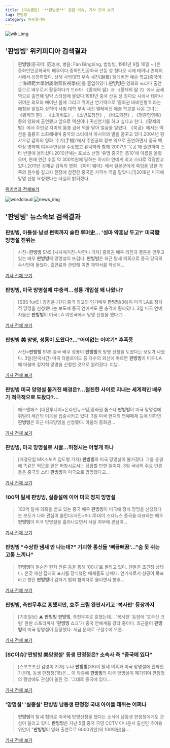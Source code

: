 ```yaml
---
title: (이슈클립) '**판빙빙**' 관련 이슈, 기사 모아 보기
tag: 판빙빙
category: 이슈클리핑
---
```

![wiki_img](https://user-images.githubusercontent.com/42597476/44503234-41136a80-a6d0-11e8-9071-6fc6418eafe4.png)
## **'**판빙빙**'** 위키피디아 검색결과
>**판빙빙**(중국어: 范冰冰, 병음: Fàn Bīngbīng, 범빙빙, 1981년 9월 16일 ~ )은 중화인민공화국의 배우이다.중화인민공화국 산둥 성 칭다오 시에 태어나 옌타이 시에서 성장하였다. 상해 사범대학 부속 셰진(謝晉) 텔레비전 예술 학교(중국어: 上海師範大學附屬謝晉影視學校)를 졸업하였다.**판빙빙**은 영화와 드라마 출연 등으로 배우로서 활동하다가 드라마 《황제의 딸》과 《황제의 딸 2》에서 금쇄 역으로 출연해 일약 스타덤에 올랐다.1981년 중국 산둥 성 칭다오 시에서 태어나 귀여운 외모와 빼어난 몸매 그리고 뛰어난 연기력으로 ‘중화권 바비인형’이라는 애칭을 얻었다.상하이 사범 대학 부속 셰진 텔레비전 예술 학교를 나온 그녀는 《황제의 딸》, 《소이비도》, 《소년포청천》, 《비도외전》, 《평종협영록》 등의 영화에 출연했고 앞으로 액션이나 귀신연기를 하고 싶다고 한다.《황제의 딸》에서 주인공 자미의 몸종 금쇄 역을 맡아 얼굴을 알렸다. 《묵공》에서는 액션을 훌륭히 소화해내며 중국의 스타에서 아시아의 별을 꿈꾸고 있다.2004년 펑샤오강 감독의 영화 ‘수기(手機)’에서 주인공의 정부 역으로 출연하면서 중국 백화장 영화제 여우주연상을 수상했고 유덕화와 함께 2007년 ‘묵공’에 출연하며 스타 반열에 올라섰다.2010년에는 포브스 선정 ‘유명 중국인 톱10’에 이름을 올렸으며, 현재 연간 수입 약 300억원에 달하는 아시아 연예계 최고 스타로 각광받고 있다.2011년 강제규 감독의 영화 《마이 웨이》에서 일본군에게 죽임을 당한 가족의 원수를 갚고자 전쟁에 참전한 중국인 저격수 역을 맡았다.[1]2018년 미국에 망명 신청 요청했다는 사실이 밝혀졌다.

<a href="https://ko.wikipedia.org/wiki/판빙빙" target="_blank">위키백과 전체보기</a>

![wordcloud](https://s3.ap-northeast-2.amazonaws.com/lyrics101-wordcloud/2018-09-03-1535952006.png)
![news_img](https://user-images.githubusercontent.com/42597476/44507050-1206f400-a6e4-11e8-8d98-7ffbfebb353f.png)
## **'**판빙빙**'** 뉴스속보 검색결과
### **판빙빙**, 아들설·남성 편력까지 숱한 루머史… '설마 약혼남 두고?' 미국發 망명설 진위는

>사진=**판빙빙** SNS [시사매거진=박한나 기자] 중화권 배우 리천과 결혼을 앞두고 있는 배우 **판빙빙**의 망명설이 뜨겁다. **판빙빙**은 최근 탈세 의혹으로 중국 당국의 수사망에 들었다. 출연료와 관련해 이면 계약서를 작성해...

<a href="http://www.sisamagazine.co.kr/news/articleView.html?idxno=142565" target="_blank">기사 전체 보기</a>

### **판빙빙**, 미국 망명설에 中충격…성룡 개입설 왜 나왔나?

>[SBS funE l 강경윤 기자] 중국 최고의 인기배우 **판빙빙**(36)이 미국 LA로 정치적 망명을 신청했다는 보도에 중국 연예계도 큰 충격에 휩싸였다. 3일 미국 연예지들은 **판빙빙**이 미국 LA 이민국에서 망명 신청을 했다고...

<a href="http://sbsfune.sbs.co.kr/news/news_content.jsp?article_id=E10009195866" target="_blank">기사 전체 보기</a>

### **판빙빙** 美 망명, 성룡이 도왔다?…"어이없는 이야기" 후폭풍

>사진=**판빙빙** SNS 중국 배우 성룡이 **판빙빙**의 망명 신청을 도왔다는 보도가 나왔다. 3일(한국시간) 미국 타블로이드 등 다수의 외신에 따르면 **판빙빙**이 미국 LA에 머물며 정지척 망명을 신청한 것으로 알려졌다. 이날...

<a href="http://sports.hankooki.com/lpage/entv/201809/sp20180903084015136700.htm" target="_blank">기사 전체 보기</a>

### **판빙빙** 미국 망명설 불거진 배경은?...절친한 사이로 지내는 세계적인 배우가 적극적으로 도왔다?...

>에스엔에스 [대전투데이=온라인뉴스팀]중화권 톱스타 **판빙빙**이 미국 망명설에 휘말려 세간의 이목을 집중시키고 있다. 3일 미국 현지의 연예매체 등에 의하면 **판빙빙**은 최근 미국망명을 신청했다.   아울러 중화권...

<a href="http://www.daejeontoday.com/news/articleView.html?idxno=511414" target="_blank">기사 전체 보기</a>

### **판빙빙**, 미국 망명설로 시끌…허청시는 어떻게 하나

>[매경닷컴 MK스포츠 김도형 기자] **판빙빙**의 미국 망명설이 불거졌다. 그를 동경해 똑같은 외모를 얻은 허청시로서는 당황할 만한 일이다. 3일 국내외 주요 언론들은 중국의 스타 **판빙빙**이 미국으로 망명했다고...

<a href="http://sports.mk.co.kr/view.php?year=2018&no=553322" target="_blank">기사 전체 보기</a>

### 100억 탈세 **판빙빙**, 실종설에 이어 미국 정치 망명설

>100억 탈세 의혹을 받고 있는 중국 배우 **판빙빙**이 미국에 정치 망명을 신청했다는 보도가 나와 관심이 쏠린다/사진=머니투데이 스타뉴스 중국을 대표하는 배우 **판빙빙**이 미국 망명설을 흘러나오면서 사실 여부에 관심이...

<a href="http://star.mt.co.kr/stview.php?no=2018090308240564541" target="_blank">기사 전체 보기</a>

### **판빙빙** "수상한 냄새 안 나는데?" 기괴한 통신들 '뻐끔뻐끔'..."숨 못 쉬는 고통 느끼나"

>**판빙빙**이 일순간 현지 언론 등을 통해 '00녀'로 몰리고 있다. 팬들은 초긴장 상태다. 온갖 패션 잡지의 표지를 장식했던 매체들도 낭패다. 연기자로서 성공이 목표라고 했던 **판빙빙**이 갑자기 범죄 혐의자로 몰리면서 향후...

<a href="http://www.issuemaker.kr/news/articleView.html?idxno=21964" target="_blank">기사 전체 보기</a>

### **판빙빙**, 측천무후로 흥했지만, 호주 크림 완판시키고 '복사판' 등장까지

>[기호일보] ▲ **판빙빙** **판빙빙**, 측천무후로 흥했는데... '복사판' 등장에 '호주산 크림' 완판 스토리까지 '**판빙빙** 쇼크'가 중국 연예계를 강타 중이다. 최근들어 **판빙빙**의 미국 망명설이 등장했다. 세금 문제로 구설수에 오른...

<a href="http://www.kihoilbo.co.kr/?mod=news&act=articleView&idxno=766985" target="_blank">기사 전체 보기</a>

### [SC이슈]'**판빙빙** 美망명설' 동생 판청청은? 소속사 측 "중국에 있다"

>[스포츠조선 김영록 기자] 누나 **판빙빙**(38)이 탈세 의혹과 미국 망명설에 휩싸인 가운데, 동생 판청청(18)은... 이 와중에 **판빙빙**의 미국 망명설이 제기되며 판청청의 행방에도 관심이 쏠린 것. '그대로 중국에 있다...

<a href="http://sports.chosun.com/news/ntype.htm?id=201809040100021520001549&servicedate=20180903" target="_blank">기사 전체 보기</a>

### '망명설' '실종설' **판빙빙** 남동생 판청청 국내 아이돌 데뷔는 어쩌나

>**판빙빙**이 탈세 혐의로 미국에 망명신청을 했다는 소식에 남동생 판청청에게도 관심이 쏠리고 있다. **판빙빙**은 지난 5월 중국 국영 CCTV 아나운서 출신인 추이융위안이 "**판빙빙**이 영화 출연료로 6000위안(약 100억원)을...

<a href="http://daily.hankooki.com/lpage/entv/201809/dh20180903055740139020.htm" target="_blank">기사 전체 보기</a>


